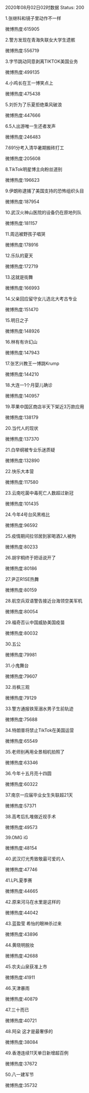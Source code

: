 2020年08月02日02时数据
Status: 200

1.张继科和镜子里动作不一样

微博热度:615905

2.警方发现在青海失联女大学生遗骸

微博热度:556719

3.字节跳动同意剥离TIKTOK美国业务

微博热度:499135

4.小鸡长在王一博笑点上

微博热度:475438

5.刘忻为了乐夏拒绝乘风破浪

微博热度:447666

6.5人出游唯一生还者发声

微博热度:246483

7.691分考入清华暑期搬砖打工

微博热度:205608

8.TikTok明星博主向粉丝道别

微博热度:196623

9.伊朗称逮捕了美国支持的恐怖组织头目

微博热度:187954

10.武汉火神山医院的设备仍在原地列队

微博热度:181157

11.周迅被野孩子唱哭

微博热度:178916

12.乐队的夏天

微博热度:172719

13.这就是街舞

微博热度:166993

14.父亲回应留守女儿选北大考古专业

微博热度:151470

15.明日之子

微博热度:148926

16.林有有许幻山

微博热度:147943

17.张艺兴教王一博跳Krump

微博热度:144210

18.大连一1个月婴儿确诊

微博热度:140957

19.苹果中国区商店半天下架近3万款应用

微博热度:138179

20.当代人的现状

微博热度:137370

21.白举纲被专业乐迷质疑

微博热度:132890

22.快乐大本营

微博热度:117580

23.云南吃菌中毒死亡人数超过新冠

微博热度:101435

24.今年4号台风黑格比

微博热度:96592

25.疫情期间拉邻居到家喝酒2人被拘

微博热度:80233

26.胡宇桐终于把话说开了

微博热度:80186

27.尹正R1SE热舞

微博热度:80159

28.航空兵双语警告接近台海领空美军机

微博热度:80054

29.福奇否认中国威胁美国疫苗

微博热度:80032

30.五公

微博热度:79981

31.小鬼舞台

微博热度:79607

32.肖枫三观

微博热度:79129

33.警方通报铁笼溺水男子生前轨迹

微博热度:75688

34.特朗普将禁止TikTok在美国运营

微博热度:65549

35.老师别再用全景相机拍照了

微博热度:63346

36.今年十五月亮十四圆

微博热度:60322

37.南京一应届毕业女生失联超21天

微博热度:57371

38.高考后扎堆做近视手术

微博热度:49573

39.OMG iG

微博热度:48154

40.武汉灯光秀致敬最可爱的人

微博热度:47746

41.LPL夏季赛

微博热度:44665

42.原来河马在水里是这样的

微博热度:44042

43.蓝盈莹 希怡的眼神杀过来

微博热度:43896

44.黄晓明脱妆

微博热度:42688

45.农夫山泉获准上市

微博热度:41911

46.天津暴雨

微博热度:40879

47.三十而已

微博热度:40721

48.阿朵 这才是最奢侈的

微博热度:38084

49.香港连续11天单日新增超百例

微博热度:37672

50.八一建军节

微博热度:35732

